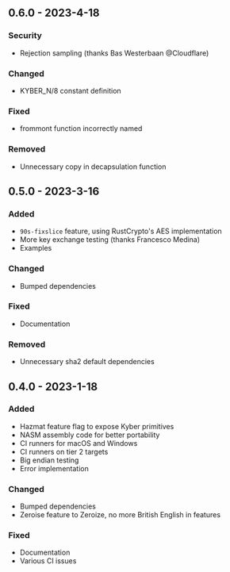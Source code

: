 ## 0.6.0 - 2023-4-18

### Security
- Rejection sampling (thanks Bas Westerbaan @Cloudflare)

### Changed
- KYBER_N/8 constant definition

### Fixed
- frommont function incorrectly named

### Removed
 - Unnecessary copy in decapsulation function

## 0.5.0 - 2023-3-16

### Added
 - `90s-fixslice` feature, using RustCrypto's AES implementation
 - More key exchange testing (thanks Francesco Medina)
 - Examples

### Changed
- Bumped dependencies

### Fixed
- Documentation

### Removed
 - Unnecessary sha2 default dependencies

## 0.4.0 - 2023-1-18

### Added
- Hazmat feature flag to expose Kyber primitives
- NASM assembly code for better portability
- CI runners for macOS and Windows
- CI runners on tier 2 targets
- Big endian testing
- Error implementation

### Changed
- Bumped dependencies
- Zeroise feature to Zeroize, no more British English in features 

### Fixed
- Documentation
- Various CI issues
